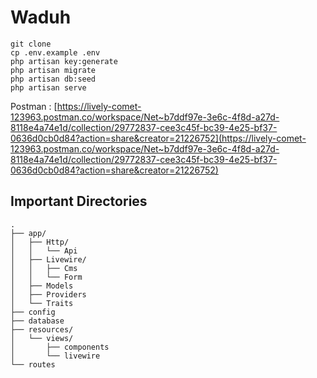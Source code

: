 # Waduh

```
git clone
cp .env.example .env
php artisan key:generate
php artisan migrate
php artisan db:seed
php artisan serve
```

Postman : [https://lively-comet-123963.postman.co/workspace/Net~b7ddf97e-3e6c-4f8d-a27d-8118e4a74e1d/collection/29772837-cee3c45f-bc39-4e25-bf37-0636d0cb0d84?action=share&creator=21226752](https://lively-comet-123963.postman.co/workspace/Net~b7ddf97e-3e6c-4f8d-a27d-8118e4a74e1d/collection/29772837-cee3c45f-bc39-4e25-bf37-0636d0cb0d84?action=share&creator=21226752)

## Important Directories

```
.
├── app/
│   ├── Http/
│   │   └── Api
│   ├── Livewire/
│   │   ├── Cms
│   │   └── Form
│   ├── Models
│   ├── Providers
│   └── Traits
├── config
├── database
├── resources/
│   └── views/
│       ├── components
│       └── livewire
└── routes
```
